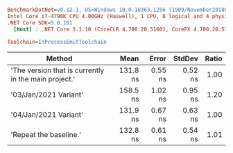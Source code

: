 ``` ini

BenchmarkDotNet=v0.12.1, OS=Windows 10.0.18363.1256 (1909/November2018Update/19H2)
Intel Core i7-4790K CPU 4.00GHz (Haswell), 1 CPU, 8 logical and 4 physical cores
.NET Core SDK=5.0.101
  [Host] : .NET Core 3.1.10 (CoreCLR 4.700.20.51601, CoreFX 4.700.20.51901), X64 RyuJIT

Toolchain=InProcessEmitToolchain  

```
|                                               Method |     Mean |   Error |  StdDev | Ratio |
|----------------------------------------------------- |---------:|--------:|--------:|------:|
| &#39;The version that is currently in the main project.&#39; | 131.8 ns | 0.55 ns | 0.52 ns |  1.00 |
|                                &#39;03/Jan/2021 Variant&#39; | 158.5 ns | 1.02 ns | 0.95 ns |  1.20 |
|                                &#39;04/Jan/2021 Variant&#39; | 131.9 ns | 0.67 ns | 0.63 ns |  1.00 |
|                               &#39;Repeat the baseline.&#39; | 132.8 ns | 0.61 ns | 0.54 ns |  1.01 |
